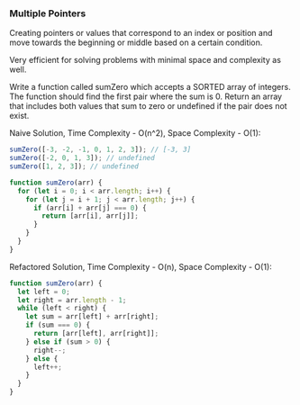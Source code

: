### Multiple Pointers

Creating pointers or values that correspond to an index or position and move towards the beginning or middle based on a certain condition.

Very efficient for solving problems with minimal space and complexity as well.

Write a function called sumZero which accepts a SORTED array of integers. The function should find the first pair where the sum is 0. Return an array that includes both values that sum to zero or undefined if the pair does not exist.

Naive Solution, Time Complexity - O(n^2), Space Complexity - O(1):

```javascript
sumZero([-3, -2, -1, 0, 1, 2, 3]); // [-3, 3]
sumZero([-2, 0, 1, 3]); // undefined
sumZero([1, 2, 3]); // undefined

function sumZero(arr) {
  for (let i = 0; i < arr.length; i++) {
    for (let j = i + 1; j < arr.length; j++) {
      if (arr[i] + arr[j] === 0) {
        return [arr[i], arr[j]];
      }
    }
  }
}
```

Refactored Solution, Time Complexity - O(n), Space Complexity - O(1):

```javascript
function sumZero(arr) {
  let left = 0;
  let right = arr.length - 1;
  while (left < right) {
    let sum = arr[left] + arr[right];
    if (sum === 0) {
      return [arr[left], arr[right]];
    } else if (sum > 0) {
      right--;
    } else {
      left++;
    }
  }
}
```
